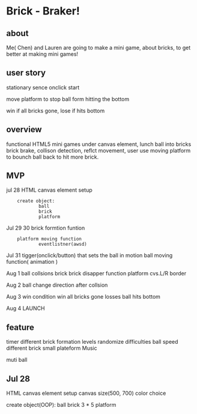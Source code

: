 # Brick - Braker!
## about
Me( Chen) and Lauren are going to make a mini game, about bricks, to get better at making mini games!

## user story

stationary sence
onclick start

move platform to stop ball form hitting the bottom

win if all bricks gone, lose if hits bottom

## overview
functional HTML5 mini games under canvas element,
lunch ball into bricks
brick brake, collison detection, reflct movement, 
user use moving platform to bounch ball back to hit more brick.

## MVP
jul 28
        HTML canvas element setup

        create object:
                ball
                brick
                platform

Jul 29 30
        brick formtion funtion 

        platform moving function
                eventlistner(awsd)  

Jul 31
        tigger(onclick/button) that sets the ball in motion
                ball moving function( animation )

Aug 1
        ball collsions
                brick
                        brick disapper function
                platform
        cvs.L/R border

Aug 2
        ball change direction after collsion

Aug 3
        win condition
                win 
                        all bricks gone
                losses
                        ball hits bottom

Aug 4 
        LAUNCH
## feature
timer
different brick formation
        levels
        randomize
difficulties
        ball speed
        different brick 
        small plateform
Music

muti ball

## Jul 28
HTML canvas element setup
        canvas size(500, 700)
        color choice

create object(OOP):
        ball
        brick
                3 * 5
        platform




